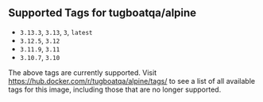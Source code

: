 ## Supported Tags for tugboatqa/alpine

* `3.13.3`, `3.13`, `3`, `latest`
* `3.12.5`, `3.12`
* `3.11.9`, `3.11`
* `3.10.7`, `3.10`

The above tags are currently supported. Visit https://hub.docker.com/r/tugboatqa/alpine/tags/ to see a list of all available tags for this image, including those that are no longer supported.
